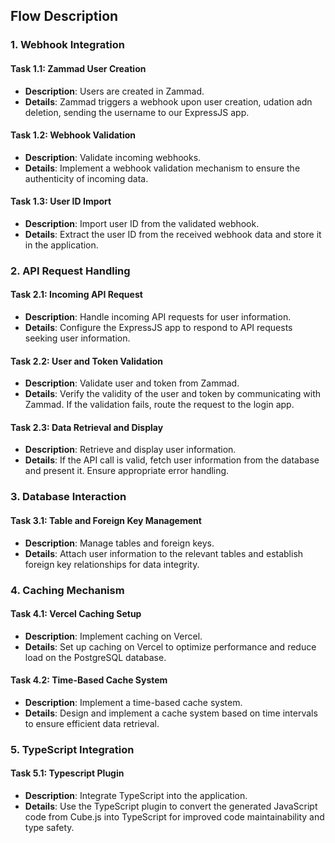 ## Flow Description

### 1. Webhook Integration

#### Task 1.1: Zammad User Creation

* **Description**: Users are created in Zammad.
* **Details**: Zammad triggers a webhook upon user creation, udation adn deletion, sending the username to our ExpressJS app.

#### Task 1.2: Webhook Validation

* **Description**: Validate incoming webhooks.
* **Details**: Implement a webhook validation mechanism to ensure the authenticity of incoming data.

#### Task 1.3: User ID Import

* **Description**: Import user ID from the validated webhook.
* **Details**: Extract the user ID from the received webhook data and store it in the application.

### 2. API Request Handling

#### Task 2.1: Incoming API Request

* **Description**: Handle incoming API requests for user information.
* **Details**: Configure the ExpressJS app to respond to API requests seeking user information.

#### Task 2.2: User and Token Validation

* **Description**: Validate user and token from Zammad.
* **Details**: Verify the validity of the user and token by communicating with Zammad. If the validation fails, route the request to the login app.

#### Task 2.3: Data Retrieval and Display

* **Description**: Retrieve and display user information.
* **Details**: If the API call is valid, fetch user information from the database and present it. Ensure appropriate error handling.

### 3. Database Interaction

#### Task 3.1: Table and Foreign Key Management

* **Description**: Manage tables and foreign keys.
* **Details**: Attach user information to the relevant tables and establish foreign key relationships for data integrity.

### 4. Caching Mechanism

#### Task 4.1: Vercel Caching Setup

* **Description**: Implement caching on Vercel.
* **Details**: Set up caching on Vercel to optimize performance and reduce load on the PostgreSQL database.

#### Task 4.2: Time-Based Cache System

* **Description**: Implement a time-based cache system.
* **Details**: Design and implement a cache system based on time intervals to ensure efficient data retrieval.

### 5. TypeScript Integration

#### Task 5.1: Typescript Plugin

* **Description**: Integrate TypeScript into the application.
* **Details**: Use the TypeScript plugin to convert the generated JavaScript code from Cube.js into TypeScript for improved code maintainability and type safety.
